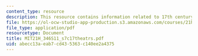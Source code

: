 ```yaml
---
content_type: resource
description: This resource contains information related to 17th century theaters.
file: https://ol-ocw-studio-app-production.s3.amazonaws.com/courses/21h-346-france-1660-1815-enlightenment-revolution-napoleon-spring-2011/abecc13aeab7cd435363c140ee2a4375_MIT21H_346S11_s7c17theatrs.pdf
file_type: application/pdf
resourcetype: Document
title: MIT21H_346S11_s7c17theatrs.pdf
uid: abecc13a-eab7-cd43-5363-c140ee2a4375
---
```

